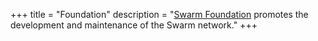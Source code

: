 +++
title = "Foundation"
description = "[Swarm Foundation](https://www.ethswarm.org/foundation) promotes the development and maintenance of the Swarm network."
+++
